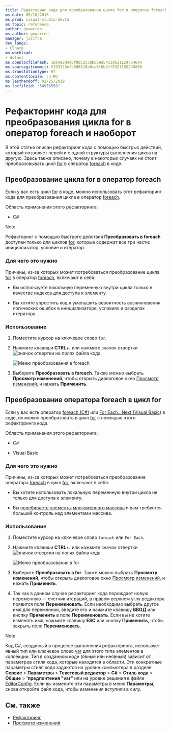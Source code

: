 ```yaml
---
title: Рефакторинг кода для преобразования цикла for в оператор foreach
ms.date: 05/10/2018
ms.prod: visual-studio-dev15
ms.topic: reference
author: gewarren
ms.author: gewarren
manager: jillfra
dev_langs:
- CSharp
ms.workload:
- dotnet
ms.openlocfilehash: 16b4a2d4c6f80c2c38b659a54c3d631124754644
ms.sourcegitcommit: 2193323efc608118e0ce6f6b2ff532f158245d56
ms.translationtype: HT
ms.contentlocale: ru-RU
ms.lasthandoff: 01/25/2019
ms.locfileid: "54936558"
---
```

# <a name="refactoring-to-convert-between-a-for-loop-and-a-foreach-statement"></a>Рефакторинг кода для преобразования цикла for в оператор foreach и наоборот

В этой статье описан рефакторинг кода с помощью быстрых действий, который позволяет перейти с одной структуры выполнения цикла на другую. Здесь также описано, почему в некоторых случаях не стоит преобразовывать цикл [for](/dotnet/csharp/language-reference/keywords/for) в оператор [foreach](/dotnet/csharp/language-reference/keywords/foreach-in) в коде.

## <a name="convert-a-for-loop-to-a-foreach-statement"></a>Преобразование цикла for в оператор foreach

Если у вас есть цикл [for](/dotnet/csharp/language-reference/keywords/for) в коде, можно использовать этот рефакторинг кода для преобразования цикла в оператор [foreach](/dotnet/csharp/language-reference/keywords/foreach-in).

Область применения этого рефакторинга:

- C#

> [!NOTE]
> Рефакторинг с помощью быстрого действия **Преобразовать в foreach** доступен только для циклов [for](/dotnet/csharp/language-reference/keywords/for), которые содержат все три части: инициализатор, условие и итератор.

### <a name="why-convert"></a>Для чего это нужно

Причины, из-за которых может потребоваться преобразование цикла [for](/dotnet/csharp/language-reference/keywords/for) в оператор [foreach](/dotnet/csharp/language-reference/keywords/foreach-in), включают в себя:

- Вы используете локальную переменную внутри цикла только в качестве индекса для доступа к элементу.

- Вы хотите упростить код и уменьшить вероятность возникновения логических ошибок в инициализаторе, условиях и разделах итератора.

### <a name="how-to-use-it"></a>Использование

1. Поместите курсор на ключевое слово `for`.

1. Нажмите клавиши **CTRL**+**.** или нажмите значок отвертки ![значок отвертки](../media/screwdriver-icon.png) на полях файла кода.

   ![Меню преобразования в foreach](media/convert-to-foreach.png)

1. Выберите **Преобразовать в foreach**. Также можно выбрать **Просмотр изменений**, чтобы открыть диалоговое окно [Просмотр изменений](../../ide/preview-changes.md), и нажать **Применить**.

## <a name="convert-a-foreach-statement-to-a-for-loop"></a>Преобразование оператора foreach в цикл for

Если у вас есть оператор [foreach (C#)](/dotnet/csharp/language-reference/keywords/foreach-in) или [For Each...Next (Visual Basic)](/dotnet/visual-basic/language-reference/statements/for-each-next-statement) в коде, их можно преобразовать в цикл [for](/dotnet/csharp/language-reference/keywords/for) с помощью этого рефакторинга кода.

Область применения этого рефакторинга:

- C#

- Visual Basic

### <a name="why-convert"></a>Для чего это нужно

Причины, из-за которых может потребоваться преобразование оператора [foreach](/dotnet/csharp/language-reference/keywords/for) в цикл [for](/dotnet/csharp/language-reference/keywords/foreach-in), включают в себя:

- Вы хотите использовать локальную переменную внутри цикла не только для доступа к элементу.

- Вы [перебираете элементы многомерного массива](/dotnet/csharp/programming-guide/arrays/using-foreach-with-arrays) и вам требуется больший контроль над элементами массива.

### <a name="how-to-use-it"></a>Использование

1. Поместите курсор на ключевое слово `foreach` или `For Each`.

1. Нажмите клавиши **CTRL**+**.** или нажмите значок отвертки ![значок отвертки](../media/screwdriver-icon.png) на полях файла кода.

   ![Меню преобразования в for](media/convert-to-for.png)

1. Выберите **Преобразовать в for**. Также можно выбрать **Просмотр изменений**, чтобы открыть диалоговое окно [Просмотр изменений](../../ide/preview-changes.md), и нажать **Применить**.

1. Так как в данном случае рефакторинг кода порождает новую переменную — счетчик итераций, в правом верхнем углу редактора появится поле **Переименовать**. Если необходимо выбрать другое имя для переменной, введите его и нажмите клавишу **ВВОД** или кнопку **Применить** в поле **Переименовать**. Если вы не хотите изменять имя, нажмите клавишу **ESC** или кнопку **Применить**, чтобы закрыть поле **Переименовать**.

> [!NOTE]
> Код C#, созданный в процессе выполнения рефакторинга, использует явный тип или ключевое слово [var](/dotnet/csharp/language-reference/keywords/var) для этого типа элементов в коллекции. Тип в созданном коде (явный или неявный) зависит от параметров стиля кода, которые находятся в области. Эти конкретные параметры стиля кода задаются на уровне компьютера в разделе **Сервис** > **Параметры** > **Текстовый редактор** > **C#** > **Стиль кода** > **Общие** > **\'предпочтения "var"** или на уровне решения в файле [EditorConfig](../../ide/editorconfig-code-style-settings-reference.md#implicit-and-explicit-types). Если вы измените эти параметры в меню **Параметры**, снова откройте файл кода, чтобы изменения вступили в силу.

## <a name="see-also"></a>См. также

- [Рефакторинг](../refactoring-in-visual-studio.md)
- [Просмотр изменений](../../ide/preview-changes.md)